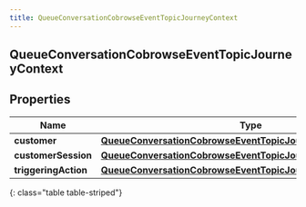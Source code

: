```yaml
---
title: QueueConversationCobrowseEventTopicJourneyContext
---
```


## QueueConversationCobrowseEventTopicJourneyContext

## Properties

| Name                 | Type                                                                                                                                               | Description | Notes      |
| -------------------- | -------------------------------------------------------------------------------------------------------------------------------------------------- | ----------- | ---------- |
| **customer**         | <!----><!---->[**QueueConversationCobrowseEventTopicJourneyCustomer**](QueueConversationCobrowseEventTopicJourneyCustomer.md)<!---->               |             | [optional] |
| **customerSession**  | <!----><!---->[**QueueConversationCobrowseEventTopicJourneyCustomerSession**](QueueConversationCobrowseEventTopicJourneyCustomerSession.md)<!----> |             | [optional] |
| **triggeringAction** | <!----><!---->[**QueueConversationCobrowseEventTopicJourneyAction**](QueueConversationCobrowseEventTopicJourneyAction.md)<!---->                   |             | [optional] |

{: class="table table-striped"}
